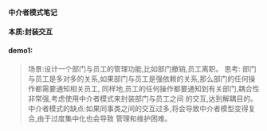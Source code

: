 #### 中介者模式笔记
#### 本质:封装交互

#### demo1:
> 场景:设计一个部门与员工的管理功能,比如部门撤销,员工离职。
> 思考:
> 部门与员工是多对多的关系,如果部门与员工是强依赖的关系,那么部门的任何操作都需要通知相关员工,
> 同样地,员工的任何操作都要通知到有关部门,耦合性非常强,考虑使用中介者模式来封装部门与员工之间
> 的交互,达到解耦目的。
> 中介者模式的缺点:如果同事类之间的交互过多,将会导致中介者模型变得复合,由于过度集中化也会导致
> 管理和维护困难。

